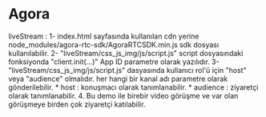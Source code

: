# Agora

liveStream :
 1- index.html sayfasında kullanılan cdn yerine node_modules/agora-rtc-sdk/AgoraRTCSDK.min.js sdk dosyası kullanılabilir.
 2- "liveStream/css_js_img/js/script.js" script dosyasındaki fonksiyonda "client.init(...)" App ID parametre olarak yazılıdır.
 3- "liveStream/css_js_img/js/script.js" dasyasında kullanıcı rol'ü için "host" veya "audience" olmalıdır. her hangi bir kanal adı parametre olarak gönderilebilir.
    * host     :  konuşmacı olarak tanımlanabilir.
    * audience :  ziyaretçi olarak tanımlanabilir. 
4. Bu demo ile birebir video görüşme ve var olan görüşmeye birden çok ziyaretçi katılabilir.
